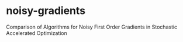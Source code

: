 # noisy-gradients
Comparison of Algorithms for Noisy First Order Gradients in Stochastic Accelerated Optimization
